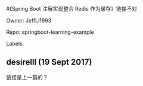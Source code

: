 #《Spring Boot 注解实现整合 Redis 作为缓存》链接不对

Owner: JeffLi1993

Repo: springboot-learning-example

Labels: 

## desirelll (19 Sept 2017)

链接是上一篇的？

